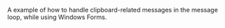 A example of how to handle clipboard-related messages in the message loop, while using Windows Forms.
